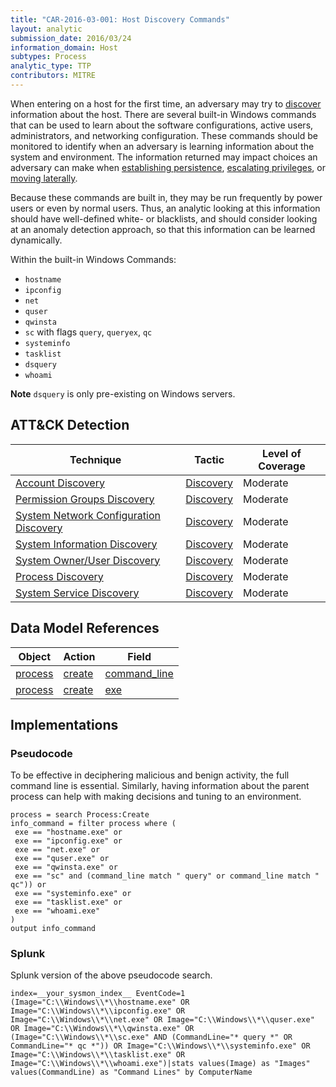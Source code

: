 ```yaml
---
title: "CAR-2016-03-001: Host Discovery Commands"
layout: analytic
submission_date: 2016/03/24
information_domain: Host
subtypes: Process
analytic_type: TTP
contributors: MITRE
---
```


When entering on a host for the first time, an adversary may try to [discover](https://attack.mitre.org/tactics/TA0007) information about the host. There are several built-in Windows commands that can be used to learn about the software configurations, active users, administrators, and networking configuration. These commands should be monitored to identify when an adversary is learning information about the system and environment. The information returned may impact choices an adversary can make when [establishing persistence](https://attack.mitre.org/tactics/TA0003), [escalating privileges](https://attack.mitre.org/tactics/TA0004), or [moving laterally](https://attack.mitre.org/tactics/TA0008).

Because these commands are built in, they may be run frequently by power users or even by normal users. Thus, an analytic looking at this information should have well-defined white- or blacklists, and should consider looking at an anomaly detection approach, so that this information can be learned dynamically.

Within the built-in Windows Commands:

-   `hostname`
-   `ipconfig`
-   `net`
-   `quser`
-   `qwinsta`
-   `sc` with flags `query`, `queryex`, `qc`
-   `systeminfo`
-   `tasklist`
-   `dsquery`
-   `whoami`

**Note** `dsquery` is only pre-existing on Windows servers.

## ATT&CK Detection

|Technique |Tactic |Level of Coverage |
|---|---|---|
|[Account Discovery](https://attack.mitre.org/techniques/T1087/)|[Discovery](https://attack.mitre.org/tactics/TA0007/)|Moderate|
|[Permission Groups Discovery](https://attack.mitre.org/techniques/T1069/)|[Discovery](https://attack.mitre.org/tactics/TA0007/)|Moderate|
|[System Network Configuration Discovery](https://attack.mitre.org/techniques/T1016/)|[Discovery](https://attack.mitre.org/tactics/TA0007/)|Moderate|
|[System Information Discovery](https://attack.mitre.org/techniques/T1082/)|[Discovery](https://attack.mitre.org/tactics/TA0007/)|Moderate|
|[System Owner/User Discovery](https://attack.mitre.org/techniques/T1033/)|[Discovery](https://attack.mitre.org/tactics/TA0007/)|Moderate|
|[Process Discovery](https://attack.mitre.org/techniques/T1057/)|[Discovery](https://attack.mitre.org/tactics/TA0007/)|Moderate|
|[System Service Discovery](https://attack.mitre.org/techniques/T1007/)|[Discovery](https://attack.mitre.org/tactics/TA0007/)|Moderate|

## Data Model References

|Object|Action|Field|
|---|---|---|
|[process](/data_model/process) | [create](/data_model/process#create) | [command_line](/data_model/process#command_line) |
|[process](/data_model/process) | [create](/data_model/process#create) | [exe](/data_model/process#exe) |


## Implementations

### Pseudocode

To be effective in deciphering malicious and benign activity, the full command line is essential. Similarly, having information about the parent process can help with making decisions and tuning to an environment.

```
process = search Process:Create
info_command = filter process where (
 exe == "hostname.exe" or 
 exe == "ipconfig.exe" or 
 exe == "net.exe" or 
 exe == "quser.exe" or 
 exe == "qwinsta.exe" or
 exe == "sc" and (command_line match " query" or command_line match " qc")) or
 exe == "systeminfo.exe" or 
 exe == "tasklist.exe" or 
 exe == "whoami.exe"
)
output info_command
```

### Splunk

Splunk version of the above pseudocode search.

```
index=__your_sysmon_index__ EventCode=1 (Image="C:\\Windows\\*\\hostname.exe" OR Image="C:\\Windows\\*\\ipconfig.exe" OR Image="C:\\Windows\\*\\net.exe" OR Image="C:\\Windows\\*\\quser.exe" OR Image="C:\\Windows\\*\\qwinsta.exe" OR (Image="C:\\Windows\\*\\sc.exe" AND (CommandLine="* query *" OR CommandLine="* qc *")) OR Image="C:\\Windows\\*\\systeminfo.exe" OR Image="C:\\Windows\\*\\tasklist.exe" OR Image="C:\\Windows\\*\\whoami.exe")|stats values(Image) as "Images" values(CommandLine) as "Command Lines" by ComputerName
```

